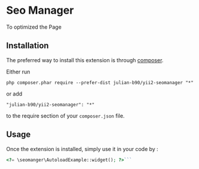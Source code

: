 Seo Manager
===========
To optimized the Page

Installation
------------

The preferred way to install this extension is through [composer](http://getcomposer.org/download/).

Either run

```
php composer.phar require --prefer-dist julian-b90/yii2-seomanager "*"
```

or add

```
"julian-b90/yii2-seomanager": "*"
```

to the require section of your `composer.json` file.


Usage
-----

Once the extension is installed, simply use it in your code by  :

```php
<?= \seomanger\AutoloadExample::widget(); ?>```
